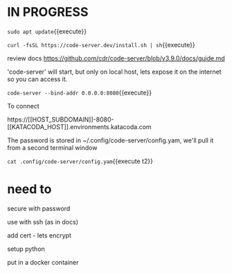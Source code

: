 

# IN PROGRESS

`sudo apt update`{{execute}}

`curl -fsSL https://code-server.dev/install.sh | sh`{{execute}}

review docs  https://github.com/cdr/code-server/blob/v3.9.0/docs/guide.md

'code-server' will start, but only on local host, lets expose it on the internet so you can access it.

`code-server --bind-addr 0.0.0.0:8080`{{execute}}


To connect

https://[[HOST_SUBDOMAIN]]-8080-[[KATACODA_HOST]].environments.katacoda.com


The password is stored in ~/.config/code-server/config.yam, we'll pull it from a second terminal window

`cat .config/code-server/config.yam`{{execute t2}}

# need to

secure with password

use with ssh (as in docs)

add cert - lets encrypt

setup python 

put in a docker container
